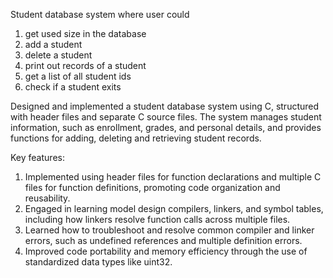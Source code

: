 Student database system where user could 
1. get used size in the database
2. add a student
3. delete a student
4. print out records of a student
5. get a list of all student ids
6. check if a student exits

Designed and implemented a student database system using C, structured with header files and separate C source files. 
The system manages student information, such as enrollment, grades, and personal details, and provides functions for adding, deleting and retrieving student records. 

Key features:
1. Implemented using header files for function declarations and multiple C files for function definitions, promoting code organization and reusability.
2. Engaged in learning model design compilers, linkers, and symbol tables, including how linkers resolve function calls across multiple files.
3. Learned how to troubleshoot and resolve common compiler and linker errors, such as undefined references and multiple definition errors.
4. Improved code portability and memory efficiency through the use of standardized data types like uint32.

